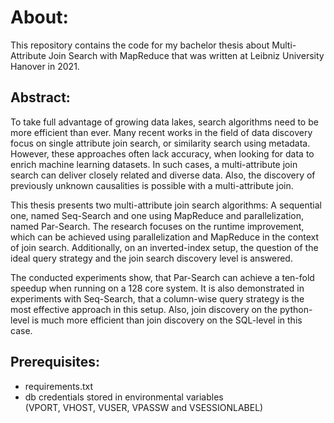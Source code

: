 # About:
This repository contains the code for my bachelor thesis about Multi-Attribute Join Search with MapReduce that was written at Leibniz University Hanover in 2021.

## Abstract:
To take full advantage of growing data lakes, search algorithms need to be more efficient than ever. Many recent works in the field of data discovery focus on single attribute join search, or similarity search using metadata. However, these approaches often lack accuracy, when looking for data to enrich machine learning datasets. In such cases, a multi-attribute join search can deliver closely related and diverse data. Also, the discovery of previously unknown causalities is possible with a multi-attribute join.  

This thesis presents two multi-attribute join search algorithms: A sequential one, named Seq-Search and one using MapReduce and parallelization, named Par-Search. The research focuses on the runtime improvement, which can be achieved using parallelization and MapReduce in the context of join search. Additionally, on an inverted-index setup, the question of the ideal query strategy and the join search discovery level is answered.  

The conducted experiments show, that Par-Search can achieve a ten-fold speedup when running on a 128 core system. It is also demonstrated in experiments with Seq-Search, that a column-wise query strategy is the most effective approach in this setup. Also, join discovery on the python-level is much more efficient than join discovery on the SQL-level in this case.

## Prerequisites:
- requirements.txt
- db credentials stored in environmental variables  
  (VPORT, VHOST, VUSER, VPASSW and VSESSIONLABEL)
